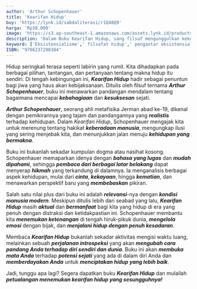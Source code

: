 ```yaml
---
author: 'Arthur Schopenhauer'
title: 'Kearifan Hidup'
buy: 'https://lynk.id/sabdaliterasi/r1Q48Q9'
harga: 'Rp30.000'
image: 'https://s3.ap-southeast-1.amazonaws.com/assets.lynk.id/products/28-12-2023/1703740660749_1866944'
description: 'Dalam Buku Kearifan Hidup, sang filsuf mengunggulkan kekuatan individu dan kemandirian.'
keyword: ['Eksistensialisme',' filsafat hidup',' pengantar eksistensialisme']
ISBN: "9786237290384"
---
```

<p>Hidup seringkali terasa seperti labirin yang rumit. Kita dihadapkan pada berbagai pilihan, tantangan, dan pertanyaan tentang makna hidup itu sendiri. Di tengah kebingungan ini, <em><strong>Kearifan Hidup</strong></em> hadir sebagai penuntun bagi jiwa yang haus akan kebijaksanaan. Ditulis oleh filsuf ternama <em><strong>Arthur Schopenhauer</strong></em>, buku ini menawarkan pandangan mendalam tentang bagaimana mencapai <em><strong>kebahagiaan</strong></em> dan <em><strong>kesuksesan</strong></em> sejati.</p><p><em><strong>Arthur Schopenhauer</strong></em>, seorang ahli metafisika Jerman abad ke-19, dikenal dengan pemikirannya yang tajam dan pandangannya yang <em><strong>realistis</strong></em> terhadap kehidupan. Dalam <em>Kearifan Hidup</em>, Schopenhauer mengajak kita untuk merenung tentang hakikat <em><strong>keberadaan manusia</strong></em>, mengungkap ilusi yang sering menjebak kita, dan menunjukkan jalan menuju <em><strong>kehidupan yang bermakna</strong></em>.</p><p>Buku ini bukanlah sekadar kumpulan dogma atau nasihat kosong. Schopenhauer memaparkan idenya dengan <em><strong>bahasa yang lugas</strong></em> dan <em><strong>mudah dipahami</strong></em>, sehingga <em><strong>pembaca dari berbagai latar belakang</strong></em> dapat menyerap <em><strong>hikmah</strong></em> yang terkandung di dalamnya. Ia menganalisis berbagai aspek kehidupan, mulai dari <em><strong>cinta</strong></em>, <em><strong>kekayaan</strong></em>, hingga <em><strong>kematian</strong></em>, dan menawarkan perspektif baru yang <em><strong>membebaskan</strong></em> pikiran.</p><p>Salah satu nilai plus dari buku ini adalah <em><strong>relevansi</strong></em>-nya dengan <em><strong>kondisi manusia modern</strong></em>. Meskipun ditulis lebih dari seabad yang lalu, <em><strong>Kearifan Hidup</strong></em> masih <em><strong>aktual</strong></em> dan <em><strong>bermanfaat</strong></em> bagi kita yang hidup di era yang penuh dengan distraksi dan ketidakpastian ini. Schopenhauer membantu kita <em><strong>menemukan ketenangan</strong></em> di tengah hiruk-pikuk dunia, <em><strong>mengelola emosi</strong></em> dengan bijak, dan <em><strong>menjalani hidup dengan penuh kesadaran</strong></em>.</p><p>Membaca <em><strong>Kearifan Hidup</strong></em> bukanlah sekadar aktivitas mengisi waktu luang, melainkan sebuah <em><strong>perjalanan introspeksi</strong></em> yang akan <em><strong>mengubah cara pandang Anda terhadap diri sendiri dan dunia</strong></em>. Buku ini akan <em><strong>membuka mata Anda</strong></em> terhadap <em><strong>potensi sejati</strong></em> yang ada di dalam diri Anda dan <em><strong>memberdayakan Anda</strong></em> untuk <em><strong>menciptakan hidup yang lebih baik</strong></em>.</p><p>Jadi, tunggu apa lagi? Segera dapatkan buku <em><strong>Kearifan Hidup</strong></em> dan mulailah <em><strong>petualangan menemukan kearifan hidup yang sesungguhnya!</strong></em></p>
